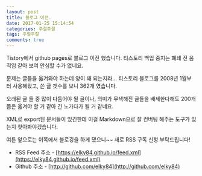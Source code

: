 ```yaml
---
layout: post
title: 블로그 이전.
date: 2017-01-25 15:14:54
categories: 주절주절
tags: 주절주절
comments: true
---
```


Tistory에서 github pages로 블로그 이전 했습니다.
티스토리 백업 중지는 폐쇄 전 움직임 같아 보여 안심할 수가 없네요.

문제는 글들을 옮겨와야 하는데 양이 꽤 되는지라...
티스토리 블로그를 2008년 1월부터 사용해왔고, 쓴 글 갯수를 보니 362개 였습니다.

오래된 글 들 중 많이 다듬어야 될 글이나, 의미가 무색해진 글들을 배제한다해도 200개쯤은 옮겨야 할 거 같아 긴 노가다가 될 거 같네요.

XML로 export된 문서들이 있긴한데 이걸 Markdown으로 잘 컨버팅 해주는 도구가 있는지 찾아봐야겠습니다.

여튼 앞으로는 이쪽에서 블로깅을 하게 됐으니~~ 새로 RSS 구독 신청 부탁드립니다!


* RSS Feed 주소 - [https://elky84.github.io/feed.xml](https://elky84.github.io/feed.xml)
* Github 주소 - [http://github.com/elky84](http://github.com/elky84)